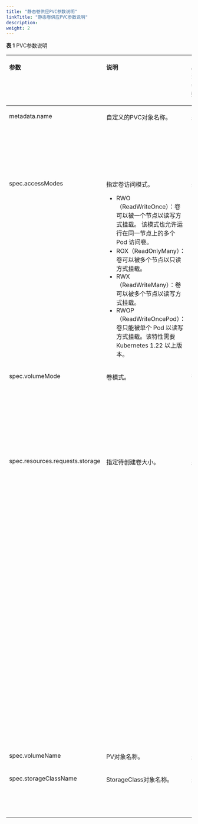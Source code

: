 ```yaml
---
title: "静态卷供应PVC参数说明"
linkTitle: "静态卷供应PVC参数说明"
description: 
weight: 2
---
```


**表 1**  PVC参数说明

<a name="table195731435604"></a>
<table><thead align="left"><tr id="row35732351904"><th class="cellrowborder" valign="top" width="13.47865213478652%" id="mcps1.2.6.1.1"><p id="p1257333517017"><a name="p1257333517017"></a><a name="p1257333517017"></a>参数</p>
</th>
<th class="cellrowborder" valign="top" width="30.12698730126987%" id="mcps1.2.6.1.2"><p id="p1457323512015"><a name="p1457323512015"></a><a name="p1457323512015"></a>说明</p>
</th>
<th class="cellrowborder" valign="top" width="5.899410058994099%" id="mcps1.2.6.1.3"><p id="p1223918284404"><a name="p1223918284404"></a><a name="p1223918284404"></a>必选参数</p>
</th>
<th class="cellrowborder" valign="top" width="8.57914208579142%" id="mcps1.2.6.1.4"><p id="p193751530154015"><a name="p193751530154015"></a><a name="p193751530154015"></a>默认值</p>
</th>
<th class="cellrowborder" valign="top" width="41.91580841915808%" id="mcps1.2.6.1.5"><p id="p85734352017"><a name="p85734352017"></a><a name="p85734352017"></a>备注</p>
</th>
</tr>
</thead>
<tbody><tr id="row5573635907"><td class="cellrowborder" valign="top" width="13.47865213478652%" headers="mcps1.2.6.1.1 "><p id="p3573335305"><a name="p3573335305"></a><a name="p3573335305"></a>metadata.name</p>
</td>
<td class="cellrowborder" valign="top" width="30.12698730126987%" headers="mcps1.2.6.1.2 "><p id="p205736355017"><a name="p205736355017"></a><a name="p205736355017"></a>自定义的PVC对象名称。</p>
</td>
<td class="cellrowborder" valign="top" width="5.899410058994099%" headers="mcps1.2.6.1.3 "><p id="p15360547910"><a name="p15360547910"></a><a name="p15360547910"></a>是</p>
</td>
<td class="cellrowborder" valign="top" width="8.57914208579142%" headers="mcps1.2.6.1.4 "><p id="p1637510306406"><a name="p1637510306406"></a><a name="p1637510306406"></a>-</p>
</td>
<td class="cellrowborder" valign="top" width="41.91580841915808%" headers="mcps1.2.6.1.5 "><p id="p179301591191"><a name="p179301591191"></a><a name="p179301591191"></a>以Kubernetes v1.22.1为例，支持数字、小写字母、中划线（-）和点（.）的组合，并且必须以字母数字开头和结尾。</p>
</td>
</tr>
<tr id="row10874152212484"><td class="cellrowborder" valign="top" width="13.47865213478652%" headers="mcps1.2.6.1.1 "><p id="zh-cn_topic_0150885187_p1657333515012"><a name="zh-cn_topic_0150885187_p1657333515012"></a><a name="zh-cn_topic_0150885187_p1657333515012"></a>spec.accessModes</p>
</td>
<td class="cellrowborder" valign="top" width="30.12698730126987%" headers="mcps1.2.6.1.2 "><p id="p51122302293"><a name="p51122302293"></a><a name="p51122302293"></a>指定卷访问模式。</p>
<a name="ul18620120655"></a><a name="ul18620120655"></a><ul id="ul18620120655"><li>RWO（ReadWriteOnce）：卷可以被一个节点以读写方式挂载。 该模式也允许运行在同一节点上的多个 Pod 访问卷。</li><li>ROX（ReadOnlyMany）：卷可以被多个节点以只读方式挂载。</li><li>RWX（ReadWriteMany）：卷可以被多个节点以读写方式挂载。</li><li>RWOP（ReadWriteOncePod）：卷只能被单个 Pod 以读写方式挂载。该特性需要 Kubernetes 1.22 以上版本。</li></ul>
</td>
<td class="cellrowborder" valign="top" width="5.899410058994099%" headers="mcps1.2.6.1.3 "><p id="p1823972854011"><a name="p1823972854011"></a><a name="p1823972854011"></a>是</p>
</td>
<td class="cellrowborder" valign="top" width="8.57914208579142%" headers="mcps1.2.6.1.4 "><p id="p18375123074018"><a name="p18375123074018"></a><a name="p18375123074018"></a>ReadWriteOnce</p>
</td>
<td class="cellrowborder" valign="top" width="41.91580841915808%" headers="mcps1.2.6.1.5 "><a name="ul096872054"></a><a name="ul096872054"></a><ul id="ul096872054"><li>RWO/ROX/RWOP：所有类型卷均支持，RWOP需Kubernetes 1.22版本以上支持。请参考<a href="/css-docs/v4.5.0/common-operations/enabling-the-readwriteoncepod-feature-gate">开启ReadWriteOncePod功能门</a>章节，检查您的Kubernetes集群是否开启该特性。</li><li><span>RWX</span>支持情况如下：<a name="ul201701421154515"></a><a name="ul201701421154515"></a><ul id="ul201701421154515"><li><a href="/css-docs/v4.5.0/storage-backend-management/managing-storage-backends/creating-a-storage-backend/storage-backend-parameters#li277121152812">NAS存储</a>：所有卷均支持。</li><li><a href="/css-docs/v4.5.0/storage-backend-management/managing-storage-backends/creating-a-storage-backend/storage-backend-parameters#zh-cn_topic_0000001324610777_li5135242193418">SAN存储</a>：仅volumeMode设置为Block的卷支持。</li></ul>
</li></ul>
</td>
</tr>
<tr id="row696316316238"><td class="cellrowborder" valign="top" width="13.47865213478652%" headers="mcps1.2.6.1.1 "><p id="p1896393118231"><a name="p1896393118231"></a><a name="p1896393118231"></a>spec.volumeMode</p>
</td>
<td class="cellrowborder" valign="top" width="30.12698730126987%" headers="mcps1.2.6.1.2 "><p id="p1996311317238"><a name="p1996311317238"></a><a name="p1996311317238"></a>卷模式。</p>
</td>
<td class="cellrowborder" valign="top" width="5.899410058994099%" headers="mcps1.2.6.1.3 "><p id="p8239182864010"><a name="p8239182864010"></a><a name="p8239182864010"></a>否</p>
</td>
<td class="cellrowborder" valign="top" width="8.57914208579142%" headers="mcps1.2.6.1.4 "><p id="p1237553064011"><a name="p1237553064011"></a><a name="p1237553064011"></a>Filesystem</p>
</td>
<td class="cellrowborder" valign="top" width="41.91580841915808%" headers="mcps1.2.6.1.5 "><p id="p10963143119234"><a name="p10963143119234"></a><a name="p10963143119234"></a>可选， 支持Filesystem或Block， 默认为Filesystem。该参数在创建Pod时生效，其中Filesystem表示在PVC上创建一个文件系统访问存储， Block表示使用裸卷的方式访问存储。</p>
</td>
</tr>
<tr id="row18428153715212"><td class="cellrowborder" valign="top" width="13.47865213478652%" headers="mcps1.2.6.1.1 "><p id="p94281537112112"><a name="p94281537112112"></a><a name="p94281537112112"></a>spec.resources.requests.storage</p>
</td>
<td class="cellrowborder" valign="top" width="30.12698730126987%" headers="mcps1.2.6.1.2 "><p id="p124283376211"><a name="p124283376211"></a><a name="p124283376211"></a>指定待创建卷大小。</p>
</td>
<td class="cellrowborder" valign="top" width="5.899410058994099%" headers="mcps1.2.6.1.3 "><p id="p1623917289400"><a name="p1623917289400"></a><a name="p1623917289400"></a>是</p>
</td>
<td class="cellrowborder" valign="top" width="8.57914208579142%" headers="mcps1.2.6.1.4 "><p id="p1375730144016"><a name="p1375730144016"></a><a name="p1375730144016"></a>-</p>
</td>
<td class="cellrowborder" valign="top" width="41.91580841915808%" headers="mcps1.2.6.1.5 "><p id="zh-cn_topic_0150885187_p1573183510015"><a name="zh-cn_topic_0150885187_p1573183510015"></a><a name="zh-cn_topic_0150885187_p1573183510015"></a>指定待创建卷大小，格式为***Gi，单位为GiB。</p>
<p id="p1525217519276"><a name="p1525217519276"></a><a name="p1525217519276"></a>PVC容量的规格取决于存储规格限制和主机规格限制。以OceanStor Dorado 6.1.2/OceanStor Pacific系列 8.1.0对接CentOS 7为例，当使用的是ext4文件系统时，容量限制见<a href="/css-docs/v4.5.0/using-huawei-csi/managing-a-pvc/creating-a-pvc/dynamic-volume-provisioning/pvc-parameters-for-dynamic-volume-provisioning#zh-cn_topic_0150885187_table178824527142">表2</a>；当使用的是XFS文件系统时，容量限制见<a href="/css-docs/v4.5.0/using-huawei-csi/managing-a-pvc/creating-a-pvc/dynamic-volume-provisioning/pvc-parameters-for-dynamic-volume-provisioning#zh-cn_topic_0150885187_table101951367104">表3</a>。如果使用的是NFS或者裸设备，容量需满足使用的华为存储设备型号和版本所要求的规格约束。</p>
<p id="p63667162711"><a name="p63667162711"></a><a name="p63667162711"></a>如果PVC容量不在规格范围内，可能会由于存储规格限制或主机文件系统规格限制导致创建PVC或Pod失败。</p>
<p id="p14102426144517"><a name="p14102426144517"></a><a name="p14102426144517"></a>在通过静态PV创建PVC时，若PVC容量小于绑定PV容量，最终PVC容量大小为绑定PV容量，若PVC容量大于绑定PV容量，PVC将无法被创建。</p>
</td>
</tr>
<tr id="row25733352019"><td class="cellrowborder" valign="top" width="13.47865213478652%" headers="mcps1.2.6.1.1 "><p id="p2820143513433"><a name="p2820143513433"></a><a name="p2820143513433"></a>spec.volumeName</p>
</td>
<td class="cellrowborder" valign="top" width="30.12698730126987%" headers="mcps1.2.6.1.2 "><p id="p38203355433"><a name="p38203355433"></a><a name="p38203355433"></a>PV对象名称。</p>
</td>
<td class="cellrowborder" valign="top" width="5.899410058994099%" headers="mcps1.2.6.1.3 "><p id="p16239128124013"><a name="p16239128124013"></a><a name="p16239128124013"></a>是</p>
</td>
<td class="cellrowborder" valign="top" width="8.57914208579142%" headers="mcps1.2.6.1.4 "><p id="p193751301406"><a name="p193751301406"></a><a name="p193751301406"></a>-</p>
</td>
<td class="cellrowborder" valign="top" width="41.91580841915808%" headers="mcps1.2.6.1.5 "><p id="p2082083524316"><a name="p2082083524316"></a><a name="p2082083524316"></a>静态创建PVC时必选。</p>
</td>
</tr>
<tr id="row1346813210239"><td class="cellrowborder" valign="top" width="13.47865213478652%" headers="mcps1.2.6.1.1 "><p id="p16469332162317"><a name="p16469332162317"></a><a name="p16469332162317"></a>spec.storageClassName</p>
</td>
<td class="cellrowborder" valign="top" width="30.12698730126987%" headers="mcps1.2.6.1.2 "><p id="zh-cn_topic_0150885187_p135732351909"><a name="zh-cn_topic_0150885187_p135732351909"></a><a name="zh-cn_topic_0150885187_p135732351909"></a>StorageClass对象名称。</p>
</td>
<td class="cellrowborder" valign="top" width="5.899410058994099%" headers="mcps1.2.6.1.3 "><p id="p15469113232316"><a name="p15469113232316"></a><a name="p15469113232316"></a>是</p>
</td>
<td class="cellrowborder" valign="top" width="8.57914208579142%" headers="mcps1.2.6.1.4 "><p id="p124691932162310"><a name="p124691932162310"></a><a name="p124691932162310"></a>-</p>
</td>
<td class="cellrowborder" valign="top" width="41.91580841915808%" headers="mcps1.2.6.1.5 "><p id="p1469332112312"><a name="p1469332112312"></a><a name="p1469332112312"></a>创建PVC时传空字符串，不设置该参数会使用默认的StorageClass对象名称。</p>
</td>
</tr>
</tbody>
</table>

